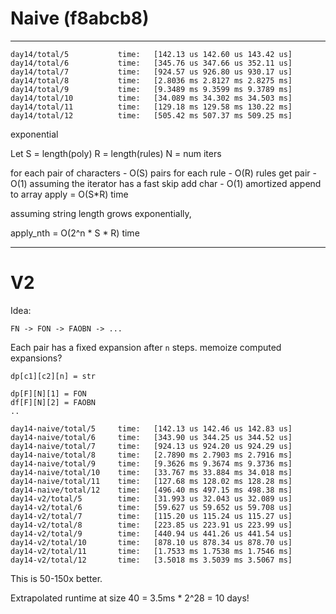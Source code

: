 # Naive (f8abcb8)
------

```
day14/total/5           time:   [142.13 us 142.60 us 143.42 us]                         
day14/total/6           time:   [345.76 us 347.66 us 352.11 us]                         
day14/total/7           time:   [924.57 us 926.80 us 930.17 us]                          
day14/total/8           time:   [2.8036 ms 2.8127 ms 2.8275 ms]                          
day14/total/9           time:   [9.3489 ms 9.3599 ms 9.3789 ms]                         
day14/total/10          time:   [34.089 ms 34.302 ms 34.503 ms]                          
day14/total/11          time:   [129.18 ms 129.58 ms 130.22 ms]                         
day14/total/12          time:   [505.42 ms 507.37 ms 509.25 ms] 
```

exponential

Let S = length(poly)
    R = length(rules)
    N = num iters

for each pair of characters - O(S) pairs
  for each rule - O(R) rules
    get pair - O(1) assuming the iterator has a fast skip
    add char - O(1) amortized append to array
apply = O(S*R) time

assuming string length grows exponentially,

apply_nth = O(2^n * S * R) time

----

# V2 

Idea: 

`FN -> FON -> FAOBN -> ...`

Each pair has a fixed expansion after `n` steps.
memoize computed expansions?

```
dp[c1][c2][n] = str

dp[F][N][1] = FON
df[F][N][2] = FAOBN
..
```

```
day14-naive/total/5     time:   [142.13 us 142.46 us 142.83 us]                               
day14-naive/total/6     time:   [343.90 us 344.25 us 344.52 us]                               
day14-naive/total/7     time:   [924.13 us 924.20 us 924.29 us]                                
day14-naive/total/8     time:   [2.7890 ms 2.7903 ms 2.7916 ms]                                
day14-naive/total/9     time:   [9.3626 ms 9.3674 ms 9.3736 ms]                               
day14-naive/total/10    time:   [33.767 ms 33.884 ms 34.018 ms]                                
day14-naive/total/11    time:   [127.68 ms 128.02 ms 128.28 ms]                               
day14-naive/total/12    time:   [496.40 ms 497.15 ms 498.38 ms]                               
day14-v2/total/5        time:   [31.993 us 32.043 us 32.089 us]                             
day14-v2/total/6        time:   [59.627 us 59.652 us 59.708 us]                            
day14-v2/total/7        time:   [115.20 us 115.24 us 115.27 us]                            
day14-v2/total/8        time:   [223.85 us 223.91 us 223.99 us]                            
day14-v2/total/9        time:   [440.94 us 441.26 us 441.54 us]                            
day14-v2/total/10       time:   [878.10 us 878.34 us 878.70 us]                              
day14-v2/total/11       time:   [1.7533 ms 1.7538 ms 1.7546 ms]                              
day14-v2/total/12       time:   [3.5018 ms 3.5039 ms 3.5067 ms]   
```

This is 50-150x better. 

Extrapolated runtime at size 40 = 3.5ms * 2^28 = 10 days!
